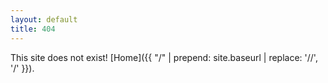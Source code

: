 ```yaml
---
layout: default
title: 404
---
```


This site does not exist! [Home]({{ "/" | prepend: site.baseurl | replace: '//', '/' }}).
